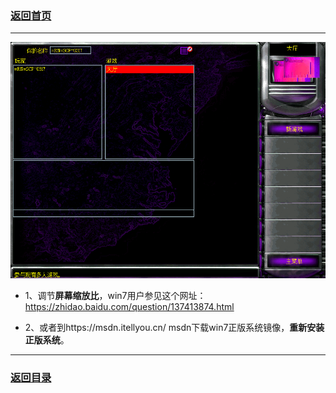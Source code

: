 ### [返回首页](./Home)

***

![](./jiaocheng10.png)

- 1、调节**屏幕缩放比**，win7用户参见这个网址：https://zhidao.baidu.com/question/137413874.html


- 2、或者到https://msdn.itellyou.cn/
msdn下载win7正版系统镜像，**重新安装正版系统**。


***
### [返回目录](./常见问题指南)
